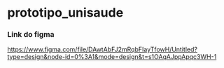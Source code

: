 # prototipo_unisaude

### Link do figma
https://www.figma.com/file/DAwtAbFJ2mRqbFIayTfowH/Untitled?type=design&node-id=0%3A1&mode=design&t=s1OAqAJppApqc3WH-1
